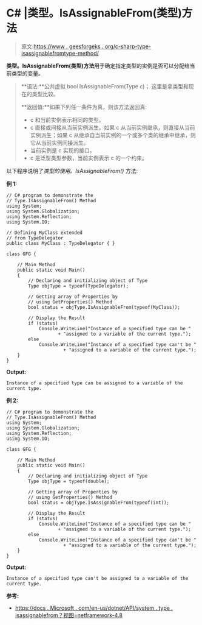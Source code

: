 # C# |类型。IsAssignableFrom(类型)方法

> 原文:[https://www . geesforgeks . org/c-sharp-type-isassignablefromtype-method/](https://www.geeksforgeeks.org/c-sharp-type-isassignablefromtype-method/)

**类型。IsAssignableFrom(类型)方法**用于确定指定类型的实例是否可以分配给当前类型的变量。

> **语法:**公共虚拟 bool IsAssignableFrom(Type c)；
> 这里是拿类型和现在的类型比较。
> 
> **返回值:**如果下列任一条件为真，则该方法返回真:
> 
> *   c 和当前实例表示相同的类型。
> *   c 直接或间接从当前实例派生。如果 c 从当前实例继承，则直接从当前实例派生；如果 c 从继承自当前实例的一个或多个类的继承中继承，则它从当前实例间接派生。
> *   当前实例是 c 实现的接口。
> *   c 是泛型类型参数，当前实例表示 c 的一个约束。

以下程序说明了*类型的使用。IsAssignableFrom()* 方法:

**例 1:**

```
// C# program to demonstrate the
// Type.IsAssignableFrom() Method
using System;
using System.Globalization;
using System.Reflection;
using System.IO;

// Defining MyClass extended
// from TypeDelegator
public class MyClass : TypeDelegator { }

class GFG {

    // Main Method
    public static void Main()
    {
        // Declaring and initializing object of Type
        Type objType = typeof(TypeDelegator);

        // Getting array of Properties by
        // using GetProperties() Method
        bool status = objType.IsAssignableFrom(typeof(MyClass));

        // Display the Result
        if (status)
            Console.WriteLine("Instance of a specified type can be "
                   + "assigned to a variable of the current type.");
        else
            Console.WriteLine("Instance of a specified type can't be "
                     + "assigned to a variable of the current type.");
    }
}
```

**Output:**

```
Instance of a specified type can be assigned to a variable of the current type.

```

**例 2:**

```
// C# program to demonstrate the
// Type.IsAssignableFrom() Method
using System;
using System.Globalization;
using System.Reflection;
using System.IO;

class GFG {

    // Main Method
    public static void Main()
    {
        // Declaring and initializing object of Type
        Type objType = typeof(double);

        // Getting array of Properties by
        // using GetProperties() Method
        bool status = objType.IsAssignableFrom(typeof(int));

        // Display the Result
        if (status)
            Console.WriteLine("Instance of a specified type can be "
                   + "assigned to a variable of the current type.");
        else
            Console.WriteLine("Instance of a specified type can't be "
                     + "assigned to a variable of the current type.");
    }
}
```

**Output:**

```
Instance of a specified type can't be assigned to a variable of the current type.

```

**参考:**

*   [https://docs . Microsoft . com/en-us/dotnet/API/system . type . isassignablefrom？视图=netframework-4.8](https://docs.microsoft.com/en-us/dotnet/api/system.type.isassignablefrom?view=netframework-4.8)